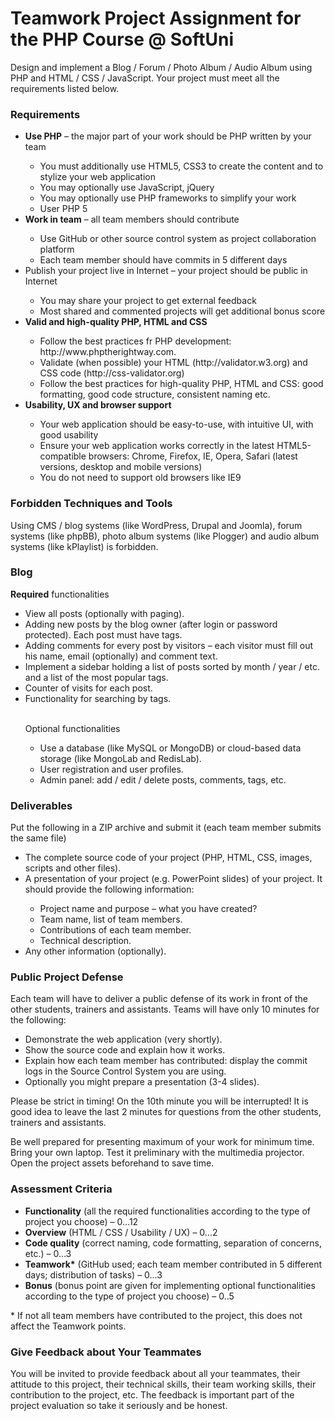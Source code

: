 <h1>Teamwork Project Assignment for the PHP Course @ SoftUni</h1>
<p>Design and implement a Blog / Forum / Photo Album / Audio Album using PHP and HTML / CSS / JavaScript. Your project must meet all the requirements listed below.</p>
<h3>Requirements</h3>
<ul>
<li><strong>Use PHP</strong> – the major part of your work should be PHP written by your team</li>
<ul>
<li>You must additionally use HTML5, CSS3 to create the content and to stylize your web application</li>
<li>You may optionally use JavaScript, jQuery</li>
<li>You may optionally use PHP frameworks to simplify your work</li>
<li>User PHP 5</li>
</ul>
<li><strong>Work in team</strong> – all team members should contribute</li>  
<ul>
<li>Use GitHub or other source control system as project collaboration platform</li>
<li>Each team member should have commits in 5 different days</li>
</ul>
<li>Publish your project live in Internet – your project should be public in Internet</li>
<ul>
<li>You may share your project to get external feedback</li>
<li>Most shared and commented projects will get additional bonus score</li>
</ul>
<li><strong>Valid and high-quality PHP, HTML and CSS</strong></li>
<ul>
<li>Follow the best practices fr PHP development: http://www.phptherightway.com.</li>
<li>Validate (when possible) your HTML (http://validator.w3.org) and CSS code (http://css-validator.org)</li>
<li>Follow the best practices for high-quality PHP, HTML and CSS: good formatting, good code structure, consistent naming etc.</li>
</ul>
<li><strong>Usability, UX and browser support</strong></li>
<ul>
<li>Your web application should be easy-to-use, with intuitive UI, with good usability</li>
<li>Ensure your web application works correctly in the latest HTML5-compatible browsers: Chrome, Firefox, IE, Opera, Safari (latest versions, desktop and mobile versions)</li>
<li>You do not need to support old browsers like IE9</li>
</ul>
</ul>
<h3>Forbidden Techniques and Tools</h3>
<p>Using CMS / blog systems (like WordPress, Drupal and Joomla), forum systems (like phpBB), photo album systems (like Plogger) and audio album systems (like kPlaylist) is forbidden.</p>
<h3>Blog</h3>
<p><strong>Required</strong> functionalities</p>
<ul>
<li>View all posts (optionally with paging).</li>
<li>Adding new posts by the blog owner (after login or password protected). Each post must have tags. </li>
<li>Adding comments for every post by visitors – each visitor must fill out his name, email (optionally) and comment text.</li>
<li>Implement a sidebar holding a list of posts sorted by month / year / etc. and a list of the most popular tags.</li>
<li>Counter of visits for each post.</li>
<li>Functionality for searching by tags.</li>
<br>
<p>Optional functionalities</p>
  <ul>
  <li>Use a database (like MySQL or MongoDB) or cloud-based data storage (like MongoLab and RedisLab).</li>
  <li>User registration and user profiles.</li>
  <li>Admin panel: add / edit / delete posts, comments, tags, etc.</li>
  </ul>
</ul>
<h3>Deliverables</h3>
<p>Put the following in a ZIP archive and submit it (each team member submits the same file)</p>
<ul>
<li>The complete source code of your project (PHP, HTML, CSS, images, scripts and other files).</li>
<li>A presentation of your project (e.g. PowerPoint slides) of your project. It should provide the following information:</li>
<ul>
<li>Project name and purpose – what you have created?</li>
<li>Team name, list of team members.</li>
<li>Contributions of each team member.</li>
<li>Technical description.</li>
</ul>
<li>Any other information (optionally).</li>
</ul>
<h3>Public Project Defense</h3>
<p>Each team will have to deliver a public defense of its work in front of the other students, trainers and assistants. Teams will have only 10 minutes for the following:</p>
<ul>
<li>Demonstrate the web application (very shortly).</li>
<li>Show the source code and explain how it works.</li>
<li>Explain how each team member has contributed: display the commit logs in the Source Control System you are using.</li>
<li>Optionally you might prepare a presentation (3-4 slides).</li>
</ul>
<p>Please be strict in timing! On the 10th minute you will be interrupted! It is good idea to leave the last 2 minutes for questions from the other students, trainers and assistants.</p>
<p>Be well prepared for presenting maximum of your work for minimum time. Bring your own laptop. Test it preliminary with the multimedia projector. Open the project assets beforehand to save time.</p>
<h3>Assessment Criteria</h3>
<ul>
<li><strong>Functionality</strong> (all the required functionalities according to the type of project you choose) – 0…12</li>
<li><strong>Overview</strong> (HTML / CSS / Usability / UX) – 0…2</li>
<li><strong>Code quality</strong> (correct naming, code formatting, separation of concerns, etc.) – 0…3</li>
<li><strong>Teamwork*</strong> (GitHub used; each team member contributed in 5 different days; distribution of tasks) – 0…3</li>
<li><strong>Bonus</strong> (bonus point are given for implementing optional functionalities according to the type of project you choose) – 0..5</li>
</ul>
<p>* If not all team members have contributed to the project, this does not affect the Teamwork points.</p>
<h3>Give Feedback about Your Teammates</h3>
<p>You will be invited to provide feedback about all your teammates, their attitude to this project, their technical skills, their team working skills, their contribution to the project, etc. The feedback is important part of the project evaluation so take it seriously and be honest.</p>
